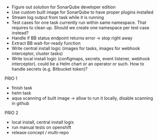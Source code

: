 * Figure out solution for SonarQube developer edition
* Use custom built image for SonarQube to have proper plugins installed
* Stream log output from task while it is running
* Test cases for one task currently run within same namespace. That requires to clean up. Should we create one namespace per test case instead?
* Handle if BB status endpoint returns error -> stop right away
* Extract BB wait-for-ready function
* Write central install logic (images for tasks, images for webhook interceptor, cluster tasks)
* Write local install logic (configmaps, secrets, event listener, webhook interceptor). could be a Helm chart or an operator or such. How to handle secrets (e.g. Bitbucket token)?


PRIO 1
* finish task
* helm task
* aqua scanning of built image -> allow to run it locally, disable scanning in github


PRIO 2
* local install, central install logix
* run manual tests on openshift
* release concept / multi-repo
